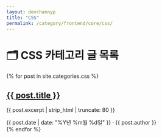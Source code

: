 ```yaml
---
layout: devchannyp
title: "CSS"
permalink: /category/frontend/core/css/
---
```


<h1>🗂️ CSS 카테고리 글 목록</h1>

<main class="main-grid">
  <section class="articles">
    {% for post in site.categories.css %}
      <div class="card post-card" data-category="{{ post.categories | join: ' ' }}">
        <div class="card-thumbnail" style="background-image: url('{{ post.thumbnail | default: '/assets/img/default.png' }}')"></div>
        <div class="card-content">
          <h2><a href="{{ post.url }}">{{ post.title }}</a></h2>
          <p>{{ post.excerpt | strip_html | truncate: 80 }}</p>
          <div class="card-meta">{{ post.date | date: "%Y년 %m월 %d일" }} · {{ post.author }}</div>
        </div>
      </div>
    {% endfor %}
  </section>
</main>
